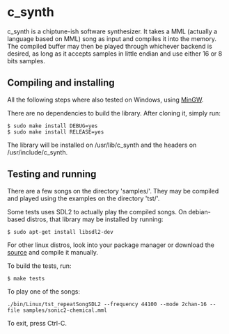 c_synth
============

c_synth is a chiptune-ish software synthesizer. It takes a MML (actually a
language based on MML) song as input and compiles it into the memory. The
compiled buffer may then be played through whichever backend is desired, as long
as it accepts samples in little endian and use either 16 or 8 bits samples.

## Compiling and installing

All the following steps where also tested on Windows, using
[MinGW](http://www.mingw.org/).

There are no dependencies to build the library. After cloning it, simply run:

```
$ sudo make install DEBUG=yes
$ sudo make install RELEASE=yes
```

The library will be installed on /usr/lib/c_synth and the headers on
/usr/include/c_synth.

## Testing and running

There are a few songs on the directory 'samples/'. They may be compiled and
played using the examples on the directory 'tst/'.

Some tests uses SDL2 to actually play the compiled songs. On debian-based
distros, that library may be installed by running:

```
$ sudo apt-get install libsdl2-dev
```

For other linux distros, look into your package manager or download the
[source](https://www.libsdl.org/download-2.0.php) and compile it manually.

To build the tests, run:

```
$ make tests
```

To play one of the songs:

```
./bin/Linux/tst_repeatSongSDL2 --frequency 44100 --mode 2chan-16 --file samples/sonic2-chemical.mml
```

To exit, press Ctrl-C.


